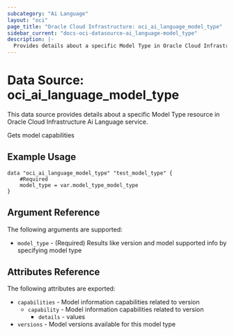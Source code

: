```yaml
---
subcategory: "Ai Language"
layout: "oci"
page_title: "Oracle Cloud Infrastructure: oci_ai_language_model_type"
sidebar_current: "docs-oci-datasource-ai_language-model_type"
description: |-
  Provides details about a specific Model Type in Oracle Cloud Infrastructure Ai Language service
---
```


# Data Source: oci_ai_language_model_type
This data source provides details about a specific Model Type resource in Oracle Cloud Infrastructure Ai Language service.

Gets model capabilities

## Example Usage

```hcl
data "oci_ai_language_model_type" "test_model_type" {
	#Required
	model_type = var.model_type_model_type
}
```

## Argument Reference

The following arguments are supported:

* `model_type` - (Required) Results like version and model supported info by specifying model type


## Attributes Reference

The following attributes are exported:

* `capabilities` - Model information capabilities related to version
	* `capability` - Model information capabilities related to version
		* `details` - values
* `versions` - Model versions available for this model type

